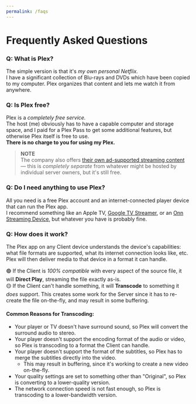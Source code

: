 ```yaml
---
permalink: /faqs
---
```

# Frequently Asked Questions

### Q: What is Plex?

The simple version is that it's _my own personal Netflix._  
I have a significant collection of Blu-rays and DVDs which have been copied to my computer. Plex organizes that content and lets me watch it from anywhere.

### Q: Is Plex free?

Plex is a _completely free service._  
The host (me) obviously has to have a capable computer and storage space, and I paid for a Plex Pass to get some additional features, but otherwise Plex itself is free to use.  
**There is no charge to you for using my Plex.**

> **NOTE**  
> The company also offers [their own ad-supported streaming content](https://watch.plex.tv/on-demand) — this is _completely separate_ from whatever might be hosted by individual server owners, but it's still free.

### Q: Do I need anything to use Plex?

All you need is a free Plex account and an internet-connected player device that can run the Plex app.  
I recommend something like an Apple TV, [Google TV Streamer](https://store.google.com/product/google_tv_streamer), or an [Onn Streaming Device](https://www.amazon.com/dp/B0B75QMC7X), but whatever you have is probably fine.

### Q: How does it work?

The Plex app on any Client device understands the device's capabilities: what file formats are supported, what its internet connection looks like, etc. Plex will then deliver media to that device in a format it can handle.

🟢 If the Client is _100% compatible_ with every aspect of the source file, it will **Direct Play**, streaming the file exactly as-is.  
🟡 If the Client can't handle something, it will **Transcode** to something it _does_ support. This creates some work for the Server since it has to re-create the file on-the-fly, and may result in some buffering.

#### Common Reasons for Transcoding:
* Your player or TV doesn't have surround sound, so Plex will convert the surround audio to stereo.
* Your player doesn't support the encoding format of the audio or video, so Plex is transcoding to a format the Client can handle.
* Your player doesn't support the format of the subtitles, so Plex has to merge the subtitles directly into the video.
  * This may result in buffering, since it's working to create a new video on-the-fly.
* Your quality settings are set to something other than "Original", so Plex is converting to a lower-quality version.
* The network connection speed is not fast enough, so Plex is transcoding to a lower-bandwidth version.
